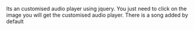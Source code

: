 Its an customised audio player using jquery.
You just need to click on the image you will get the customised audio player.
There is a song added by default
